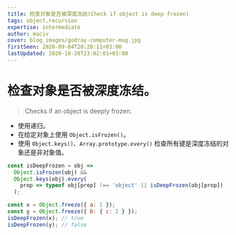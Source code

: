 ```yaml
---
title: 检查对象是否被深度冻结(Check if object is deep frozen)
tags: object,recursion
expertise: intermediate
author: maciv
cover: blog_images/godray-computer-mug.jpg
firstSeen: 2020-09-04T20:20:11+03:00
lastUpdated: 2020-10-20T23:02:01+03:00
---
```


# 检查对象是否被深度冻结。
> Checks if an object is deeply frozen.

- 使用递归。
- 在给定对象上使用 `Object.isFrozen()`。
- 使用 `Object.keys()`、`Array.prototype.every()` 检查所有键是深度冻结的对象还是非对象值。

```js
const isDeepFrozen = obj =>
  Object.isFrozen(obj) &&
  Object.keys(obj).every(
    prop => typeof obj[prop] !== 'object' || isDeepFrozen(obj[prop])
  );
```

```js
const x = Object.freeze({ a: 1 });
const y = Object.freeze({ b: { c: 2 } });
isDeepFrozen(x); // true
isDeepFrozen(y); // false
```
